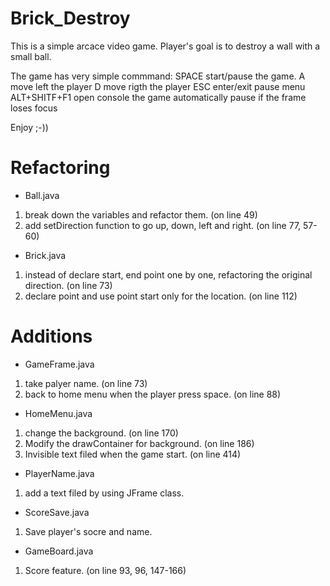 # Brick_Destroy
This is a simple arcace video game.
Player's goal is to destroy a wall with a small ball.

The game has very simple commmand:
SPACE start/pause the game.
A move left the player
D move rigth the player
ESC enter/exit pause menu
ALT+SHITF+F1 open console
the game automatically pause if the frame loses focus

Enjoy ;-))

# Refactoring
- Ball.java
1. break down the variables and refactor them. (on line 49)
2. add setDirection function to go up, down, left and right. (on line 77, 57-60)

- Brick.java
1. instead of declare start, end point one by one, refactoring the original direction. (on line 73)
2. declare point and use point start only for the location. (on line 112)

# Additions
- GameFrame.java
1. take palyer name. (on line 73)
2. back to home menu when the player press space. (on line 88)

- HomeMenu.java
1. change the background. (on line 170)
2. Modify the drawContainer for background. (on line 186)
3. Invisible text filed when the game start. (on line 414)

- PlayerName.java
1. add a text filed by using JFrame class.

- ScoreSave.java
1. Save player's socre and name.

- GameBoard.java
1. Score feature. (on line 93, 96, 147-166)